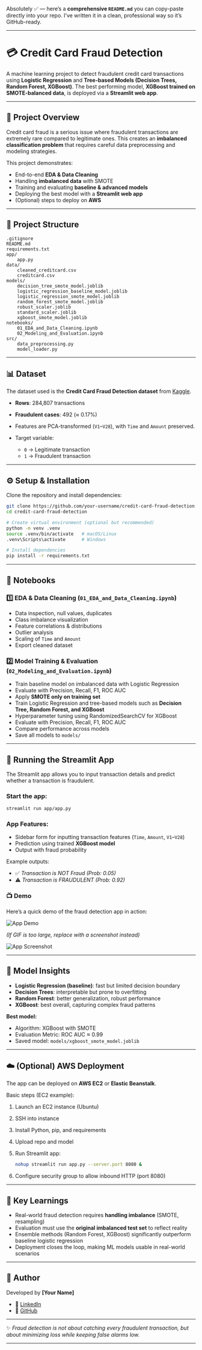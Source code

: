 Absolutely ✅ — here’s a **comprehensive `README.md`** you can copy-paste directly into your repo. I’ve written it in a clean, professional way so it’s GitHub-ready.

---

# 💳 Credit Card Fraud Detection

A machine learning project to detect fraudulent credit card transactions using **Logistic Regression** and **Tree-based Models (Decision Trees, Random Forest, XGBoost)**. The best performing model, **XGBoost trained on SMOTE-balanced data**, is deployed via a **Streamlit web app**.

---

## 📌 Project Overview

Credit card fraud is a serious issue where fraudulent transactions are extremely rare compared to legitimate ones. This creates an **imbalanced classification problem** that requires careful data preprocessing and modeling strategies.

This project demonstrates:

* End-to-end **EDA & Data Cleaning**
* Handling **imbalanced data** with SMOTE
* Training and evaluating **baseline & advanced models**
* Deploying the best model with a **Streamlit web app**
* (Optional) steps to deploy on **AWS**

---

## 📂 Project Structure

```
.gitignore
README.md
requirements.txt
app/
    app.py
data/
    cleaned_creditcard.csv
    creditcard.csv
models/
    decision_tree_smote_model.joblib
    logistic_regression_baseline_model.joblib
    logistic_regression_smote_model.joblib
    random_forest_smote_model.joblib
    robust_scaler.joblib
    standard_scaler.joblib
    xgboost_smote_model.joblib
notebooks/
    01_EDA_and_Data_Cleaning.ipynb
    02_Modeling_and_Evaluation.ipynb
src/
    data_preprocessing.py
    model_loader.py
```
---

## 📊 Dataset

The dataset used is the **Credit Card Fraud Detection dataset** from [Kaggle](https://www.kaggle.com/mlg-ulb/creditcardfraud).

* **Rows**: 284,807 transactions
* **Fraudulent cases**: 492 (≈ 0.17%)
* Features are PCA-transformed (`V1`–`V28`), with `Time` and `Amount` preserved.
* Target variable:

  * `0` → Legitimate transaction
  * `1` → Fraudulent transaction

---

## ⚙️ Setup & Installation

Clone the repository and install dependencies:

```bash
git clone https://github.com/your-username/credit-card-fraud-detection.git
cd credit-card-fraud-detection

# Create virtual environment (optional but recommended)
python -m venv .venv
source .venv/bin/activate   # macOS/Linux
.venv\Scripts\activate      # Windows

# Install dependencies
pip install -r requirements.txt
```

---

## 📒 Notebooks

### 1️⃣ EDA & Data Cleaning (`01_EDA_and_Data_Cleaning.ipynb`)

* Data inspection, null values, duplicates
* Class imbalance visualization
* Feature correlations & distributions
* Outlier analysis
* Scaling of `Time` and `Amount`
* Export cleaned dataset

### 2️⃣ Model Training & Evaluation (`02_Modeling_and_Evaluation.ipynb`)

* Train baseline model on imbalanced data with Logistic Regression
* Evaluate with Precision, Recall, F1, ROC AUC
* Apply **SMOTE only on training set**
* Train Logistic Regression and tree-based models such as **Decision Tree, Random Forest, and XGBoost**
* Hyperparameter tuning using RandomizedSearchCV for XGBoost
* Evaluate with Precision, Recall, F1, ROC AUC
* Compare performance across models
* Save all models to `models/`

---

## 🚀 Running the Streamlit App

The Streamlit app allows you to input transaction details and predict whether a transaction is fraudulent.

### Start the app:

```bash
streamlit run app/app.py
```

### App Features:

* Sidebar form for inputting transaction features (`Time`, `Amount`, `V1`–`V28`)
* Prediction using trained **XGBoost model**
* Output with fraud probability

Example outputs:

* ✅ *Transaction is NOT Fraud (Prob: 0.05)*
* ⚠️ *Transaction is FRAUDULENT (Prob: 0.92)*

### 📺 Demo  

Here’s a quick demo of the fraud detection app in action:  

![App Demo](assets/demo.gif)  

*(If GIF is too large, replace with a screenshot instead)*  

![App Screenshot](assets/screenshot.png)  

---

## 🧠 Model Insights

* **Logistic Regression (baseline)**: fast but limited decision boundary
* **Decision Trees**: interpretable but prone to overfitting
* **Random Forest**: better generalization, robust performance
* **XGBoost**: best overall, capturing complex fraud patterns

**Best model:**

* Algorithm: XGBoost with SMOTE
* Evaluation Metric: ROC AUC ≈ 0.99
* Saved model: `models/xgboost_smote_model.joblib`

---

## ☁️ (Optional) AWS Deployment

The app can be deployed on **AWS EC2** or **Elastic Beanstalk**.

Basic steps (EC2 example):

1. Launch an EC2 instance (Ubuntu)
2. SSH into instance
3. Install Python, pip, and requirements
4. Upload repo and model
5. Run Streamlit app:

   ```bash
   nohup streamlit run app.py --server.port 8080 &
   ```
6. Configure security group to allow inbound HTTP (port 8080)

---

## 📌 Key Learnings

* Real-world fraud detection requires **handling imbalance** (SMOTE, resampling)
* Evaluation must use the **original imbalanced test set** to reflect reality
* Ensemble methods (Random Forest, XGBoost) significantly outperform baseline logistic regression
* Deployment closes the loop, making ML models usable in real-world scenarios

---

## 👤 Author

Developed by **\[Your Name]**

* 💼 [LinkedIn](https://www.linkedin.com/in/srikanth-gali/)
* 🐙 [GitHub](https://github.com/srikanthgali/)

---

✨ *Fraud detection is not about catching every fraudulent transaction, but about minimizing loss while keeping false alarms low.*

---